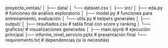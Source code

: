 proyecto_ventas/
│
├── data/
│   └── dataset.csv
│
├── src/
│   ├── eda.py              # funciones de análisis exploratorio
│   ├── model.py            # funciones para entrenamiento, evaluación
│   └── utils.py            # helpers generales
│
├── output/
│   ├── resultados.csv      # tabla final con score y ranking
│   └── graficos/           # visualizaciones generadas
│
├── main.ipynb              # ejecución principal
├── informe_nivel_servicio.pptx  # presentación final
└── requirements.txt        # dependencias (si lo necesitás)
